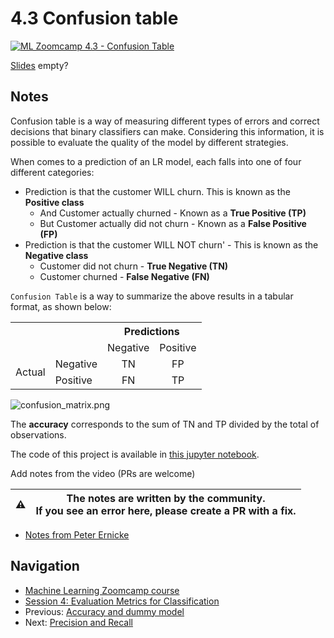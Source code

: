 # 4.3 Confusion table

[![ML Zoomcamp 4.3 - Confusion Table](./images/thumbnail-4-03.jpg)](https://www.youtube.com/watch?v=Jt2dDLSlBng&list=PL3MmuxUbc_hIhxl5Ji8t4O6lPAOpHaCLR "Link to YouTube: ML Zoomcamp 4.3 - Confusion Table")

[Slides](https://www.slideshare.net/AlexeyGrigorev/ml-zoomcamp-4-evaluation-metrics-for-classification) empty?

## Notes

Confusion table is a way of measuring different types of errors and correct decisions that binary classifiers can make. Considering this information, it is possible to evaluate the quality of the model by different strategies.

When comes to a prediction of an LR model, each falls into one of four different categories:

* Prediction is that the customer WILL churn. This is known as the **Positive class**
  * And Customer actually churned - Known as a **True Positive (TP)**
  * But Customer actually did not churn - Known as a **False Positive (FP)**
* Prediction is that the customer WILL NOT churn' - This is known as the **Negative class**
  * Customer did not churn - **True Negative (TN)**
  * Customer churned - **False Negative (FN)**

`Confusion Table` is a way to summarize the above results in a tabular format, as shown below:

<table>
  <tr>
    <th></th>
    <th></th>
    <th colspan="2" style="text-align: center;">Predictions</th>
  </tr>
  <tr>
    <td></td>
    <td></td>
    <td>Negative</td>
    <td>Positive</td>
  </tr>
  <tr>
    <td rowspan="2">Actual</td>
    <td>Negative</td>
    <td style="text-align: center;">TN</td>
    <td style="text-align: center;">FP</td>
  </tr>
  <tr>
    <td>Positive</td>
    <td style="text-align: center;">FN</td>
    <td style="text-align: center;">TP</td>
  </tr>
</table>

![confusion_matrix.png](./images/confusion_matrix.png)

The **accuracy** corresponds to the sum of TN and TP divided by the total of observations.

The code of this project is available in [this jupyter notebook](https://github.com/alexeygrigorev/mlbookcamp-code/blob/master/course-zoomcamp/04-evaluation/notebook.ipynb).

Add notes from the video (PRs are welcome)

|⚠️|The notes are written by the community.<br>If you see an error here, please create a PR with a fix.|
|---|:-:|

* [Notes from Peter Ernicke](https://knowmledge.com/2023/10/04/ml-zoomcamp-2023-evaluation-metrics-for-classification-part-3/)

## Navigation

* [Machine Learning Zoomcamp course](../)
* [Session 4: Evaluation Metrics for Classification](./)
* Previous: [Accuracy and dummy model](02-accuracy.md)
* Next: [Precision and Recall](04-precision-recall.md)
